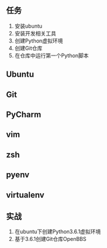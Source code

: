 ## 任务
1. 安装ubuntu
2. 安装开发相关工具
3. 创建Python虚拟环境
4. 创建Git仓库
5. 在仓库中运行第一个Python脚本
## Ubuntu
## Git
## PyCharm
## vim
## zsh
## pyenv
## virtualenv
## 实战
1. 在ubuntu下创建Python3.6.1虚拟环境
2. 基于3.6.1创建Git仓库OpenBBS